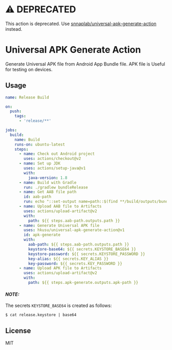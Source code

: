 # :warning: DEPRECATED

This action is deprecated. Use [snnaplab/universal-apk-generate-action](https://github.com/snnaplab/universal-apk-generate-action) instead.

# Universal APK Generate Action

Generate Universal APK file from Android App Bundle file. APK file is Useful for testing on devices.

## Usage

```yaml
name: Release Build

on:
  push:
    tags:
      - 'release/**'

jobs:
  build:
    name: Build
    runs-on: ubuntu-latest
    steps:
      - name: Check out Android project
        uses: actions/checkout@v2
      - name: Set up JDK
        uses: actions/setup-java@v1
        with:
          java-version: 1.8
      - name: Build with Gradle
        run: ./gradlew bundleRelease
      - name: Get AAB file path
        id: aab-path
        run: echo "::set-output name=path::$(find **/build/outputs/bundle -name '*.aab' -type f | head -1)"
      - name: Upload AAB file to Artifacts
        uses: actions/upload-artifact@v2
        with:
          path: ${{ steps.aab-path.outputs.path }}
      - name: Generate Universal APK file  
        uses: hkusu/universal-apk-generate-action@v1
        id: apk-generate
        with:
          aab-path: ${{ steps.aab-path.outputs.path }}
          keystore-base64: ${{ secrets.KEYSTORE_BASE64 }}
          keystore-password: ${{ secrets.KEYSTORE_PASSWORD }}
          key-alias: ${{ secrets.KEY_ALIAS }}
          key-password: ${{ secrets.KEY_PASSWORD }}
      - name: Upload APK file to Artifacts
        uses: actions/upload-artifact@v2
        with:
          path: ${{ steps.apk-generate.outputs.apk-path }}
```

#### *NOTE:*

The secrets `KEYSTORE_BASE64` is created as follows:

```
$ cat release.keystore | base64
```

## License

MIT
